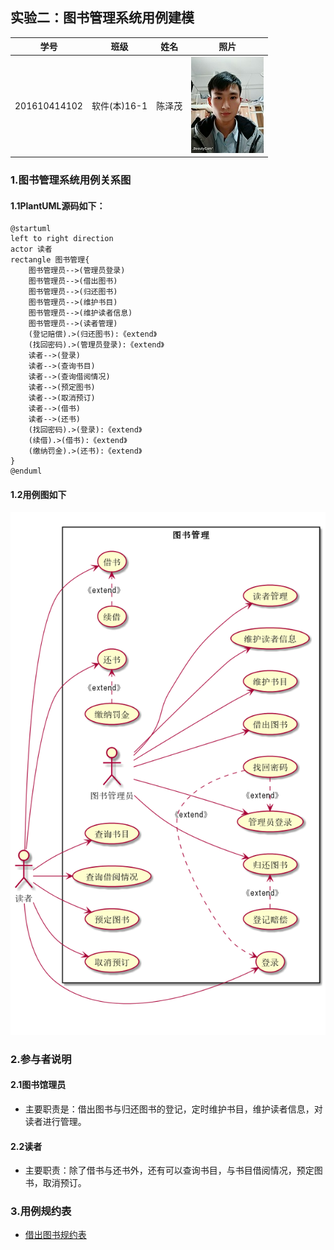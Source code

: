 ## 实验二：图书管理系统用例建模 
|学号|班级|姓名|照片|
|:-------:|:-------------: | :----------:|:---:|
|201610414102|软件(本)16-1|陈泽茂|![wo](../test1/wo.jpg)|
### 1.图书管理系统用例关系图
#### 1.1PlantUML源码如下：
```puml
@startuml
left to right direction
actor 读者
rectangle 图书管理{
    图书管理员-->(管理员登录)
    图书管理员-->(借出图书)
    图书管理员-->(归还图书)
    图书管理员-->(维护书目)
    图书管理员-->(维护读者信息)
    图书管理员-->(读者管理)
    (登记赔偿).>(归还图书):《extend》
    (找回密码).>(管理员登录):《extend》
    读者-->(登录)
    读者-->(查询书目)
    读者-->(查询借阅情况)
    读者-->(预定图书)
    读者-->(取消预订)
    读者-->(借书)
    读者-->(还书)
    (找回密码).>(登录):《extend》
    (续借).>(借书):《extend》
    (缴纳罚金).>(还书):《extend》
}
@enduml
```
#### 1.2用例图如下
![用例图](flow.png)
### 2.参与者说明
#### 2.1图书馆理员
- 主要职责是：借出图书与归还图书的登记，定时维护书目，维护读者信息，对读者进行管理。
#### 2.2读者
- 主要职责：除了借书与还书外，还有可以查询书目，与书目借阅情况，预定图书，取消预订。
### 3.用例规约表
- [借出图书规约表](lend_book.md)

